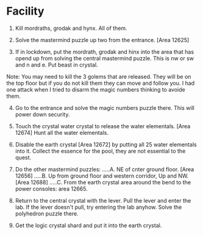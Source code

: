 **Facility**
=================

1. Kill mordraths, grodak and hynx. All of them.

2. Solve the mastermind puzzle up two from the entrance. [Area 12625]

3. If in lockdown, put the mordrath, grodak and hinx into the area that
has opend up from solving the central mastermind puzzle. This is nw or
sw and n and e. Put beast in crystal.

Note: You may need to kill the 3 golems that are released. They will be
on the top floor but if you do not kill them they can move and follow
you. I had one attack when I tried to disarm the magic numbers thinking
to avoide them.

4. Go to the entrance and solve the magic numbers puzzle there. This
will power down security.

5. Touch the crystal water crystal to release the water elementals.
[Area 12674] Hunt all the water elementals.

6. Disable the earth crystal [Area 12672] by putting all 25 water
elementals into it. Collect the essence for the pool, they are not
essential to the quest.

7. Do the other mastermind puzzles:
.....A. NE of cnter ground floor. [Area 12656]
.....B. Up from ground floor and western corridor, Up and NW. [Area
12688]
.....C. From the earth crystal area around the bend to the power
consoles: area 12665.

8. Return to the central crystal with the lever. Pull the lever and
enter the lab. If the lever doesn't pull, try entering the lab anyhow.
Solve the polyhedron puzzle there.

9. Get the logic crystal shard and put it into the earth crystal.
